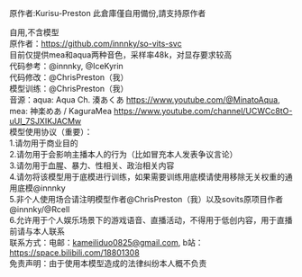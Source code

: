 原作者:Kurisu-Preston  此倉庫僅自用備份,請支持原作者

自用,不含模型    
原作者：https://github.com/innnky/so-vits-svc  
目前仅提供mea和aqua两种音色，采样率48k，对显存要求较高  
代码参考：@innnky, @IceKyrin  
代码修改：@ChrisPreston（我）  
模型训练：@ChrisPreston（我）  
音源：aqua: Aqua Ch. 湊あくあ https://www.youtube.com/@MinatoAqua, mea: 神楽めあ / KaguraMea https://www.youtube.com/channel/UCWCc8tO-uUl_7SJXIKJACMw  
模型使用协议（重要）：  
  1.请勿用于商业目的  
  2.请勿用于会影响主播本人的行为（比如冒充本人发表争议言论）  
  3.请勿用于血腥、暴力、性相关、政治相关内容  
  4.请勿将该模型用于底模进行训练，如果需要训练用底模请使用移除无关权重的通用底模@innnky  
  5.非个人使用场合请注明模型作者@ChrisPreston（我）以及sovits原项目作者@innnky/@Rcell  
  6.允许用于个人娱乐场景下的游戏语音、直播活动，不得用于低创内容，用于直播前请与本人联系  
  联系方式：电邮：kameiliduo0825@gmail.com, b站：https://space.bilibili.com/18801308  
  免责声明：由于使用本模型造成的法律纠纷本人概不负责
